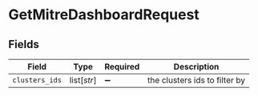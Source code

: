# GetMitreDashboardRequest


## Fields

| Field                         | Type                          | Required                      | Description                   |
| ----------------------------- | ----------------------------- | ----------------------------- | ----------------------------- |
| `clusters_ids`                | list[*str*]                   | :heavy_minus_sign:            | the clusters ids to filter by |